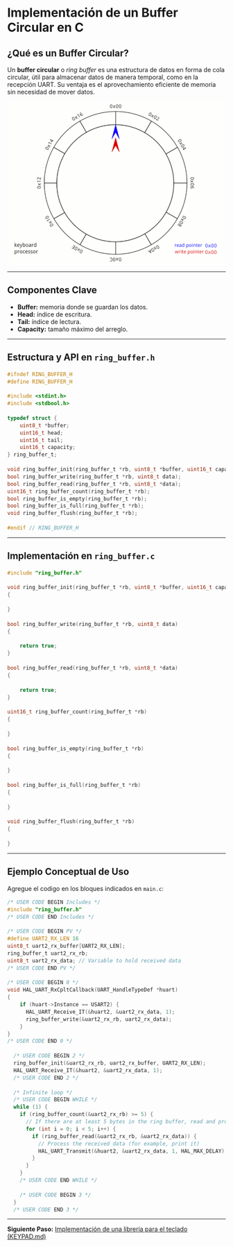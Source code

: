 # Implementación de un Buffer Circular en C

## ¿Qué es un Buffer Circular?

Un **buffer circular** o *ring buffer* es una estructura de datos en forma de cola circular, útil para almacenar datos de manera temporal, como en la recepción UART. Su ventaja es el aprovechamiento eficiente de memoria sin necesidad de mover datos.

![Circular_Buffer_Animation](assets/Circular_Buffer_Animation.gif)

---

## Componentes Clave

* **Buffer:** memoria donde se guardan los datos.
* **Head:** índice de escritura.
* **Tail:** índice de lectura.
* **Capacity:** tamaño máximo del arreglo.

---

## Estructura y API en `ring_buffer.h`

```c
#ifndef RING_BUFFER_H
#define RING_BUFFER_H

#include <stdint.h>
#include <stdbool.h>

typedef struct {
    uint8_t *buffer;
    uint16_t head;
    uint16_t tail;
    uint16_t capacity;
} ring_buffer_t;

void ring_buffer_init(ring_buffer_t *rb, uint8_t *buffer, uint16_t capacity);
bool ring_buffer_write(ring_buffer_t *rb, uint8_t data);
bool ring_buffer_read(ring_buffer_t *rb, uint8_t *data);
uint16_t ring_buffer_count(ring_buffer_t *rb);
bool ring_buffer_is_empty(ring_buffer_t *rb);
bool ring_buffer_is_full(ring_buffer_t *rb);
void ring_buffer_flush(ring_buffer_t *rb);

#endif // RING_BUFFER_H

```

---

## Implementación en `ring_buffer.c`

```c
#include "ring_buffer.h"

void ring_buffer_init(ring_buffer_t *rb, uint8_t *buffer, uint16_t capacity) 
{

}

bool ring_buffer_write(ring_buffer_t *rb, uint8_t data)
{

    return true;
}

bool ring_buffer_read(ring_buffer_t *rb, uint8_t *data)
{

    return true;
}

uint16_t ring_buffer_count(ring_buffer_t *rb)
{

}

bool ring_buffer_is_empty(ring_buffer_t *rb)
{

}

bool ring_buffer_is_full(ring_buffer_t *rb)
{

}

void ring_buffer_flush(ring_buffer_t *rb)
{

}
```

---

## Ejemplo Conceptual de Uso

Agregue el codigo en los bloques indicados en `main.c`:

```c
/* USER CODE BEGIN Includes */
#include "ring_buffer.h"
/* USER CODE END Includes */

/* USER CODE BEGIN PV */
#define UART2_RX_LEN 16
uint8_t uart2_rx_buffer[UART2_RX_LEN];
ring_buffer_t uart2_rx_rb;
uint8_t uart2_rx_data; // Variable to hold received data
/* USER CODE END PV */

/* USER CODE BEGIN 0 */
void HAL_UART_RxCpltCallback(UART_HandleTypeDef *huart)
{
    if (huart->Instance == USART2) {
      HAL_UART_Receive_IT(&huart2, &uart2_rx_data, 1);
      ring_buffer_write(&uart2_rx_rb, uart2_rx_data);
    }
}
/* USER CODE END 0 */

  /* USER CODE BEGIN 2 */
  ring_buffer_init(&uart2_rx_rb, uart2_rx_buffer, UART2_RX_LEN);
  HAL_UART_Receive_IT(&huart2, &uart2_rx_data, 1);
  /* USER CODE END 2 */

  /* Infinite loop */
  /* USER CODE BEGIN WHILE */
  while (1) {
    if (ring_buffer_count(&uart2_rx_rb) >= 5) {
      // If there are at least 5 bytes in the ring buffer, read and process them
      for (int i = 0; i < 5; i++) {
        if (ring_buffer_read(&uart2_rx_rb, &uart2_rx_data)) {
          // Process the received data (for example, print it)
          HAL_UART_Transmit(&huart2, &uart2_rx_data, 1, HAL_MAX_DELAY);
        }
      }
    }
    /* USER CODE END WHILE */

    /* USER CODE BEGIN 3 */
  }
  /* USER CODE END 3 */

```

---

**Siguiente Paso:** [Implementación de una librería para el teclado (KEYPAD.md)](KEYPAD.md)
